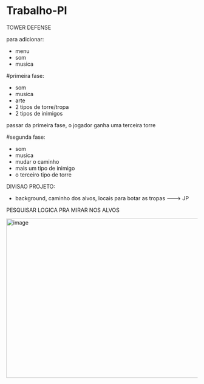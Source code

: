 # Trabalho-PI

TOWER DEFENSE

para adicionar: 

- menu
- som
- musica

#primeira fase:    
  - som
  - musica
  - arte
  - 2 tipos de torre/tropa
  - 2 tipos de inimigos
    
passar da primeira fase, o jogador ganha uma terceira torre

#segunda fase:
  - som
  - musica
  - mudar o caminho
  - mais um tipo de inimigo
  - o terceiro tipo de torre

DIVISAO  PROJETO:

- background, caminho dos alvos, locais para botar as tropas  ---> JP

PESQUISAR LOGICA PRA MIRAR NOS ALVOS 


<img width="664" height="419" alt="image" src="https://github.com/user-attachments/assets/bc70629c-50ea-48b5-a0bb-263d18aed400" />
